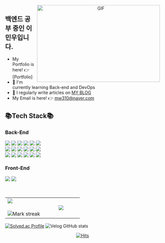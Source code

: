 <a target="_blank" align="center">
  <img align="right" top="500" height="250" width="400" alt="GIF" src="https://media.giphy.com/media/SWoSkN6DxTszqIKEqv/giphy.gif">
</a>

## 백엔드 공부 중인 이민우입니다. 
- My Portfolio is here! 👉 [Portfolio]
- 🌱 I'm currently learning Back-end and DevOps
- 📝 I regularly write articles on [MY BLOG](https://velog.io/@mw310)
- My Email is here! 👉 mw310@naver.com
  
## 📚Tech Stack📚

### Back-End
<div>
  
  <img src="https://img.shields.io/badge/JAVA-007396?style=for-the-badge&logo=Java&logoColor=white">
  <img src="https://img.shields.io/badge/Jpa-007396?style=for-the-badge&logo=Jpa&logoColor=white">
  <img src="https://img.shields.io/badge/Spring Boot-6DB33F?style=for-the-badge&logo=Spring Boot&logoColor=white">
  <img src="https://img.shields.io/badge/QueryDSL-000000?style=for-the-badge&logo=QueryDSL&logoColor=white">
  <img src="https://img.shields.io/badge/Spring security-6DB33F?style=for-the-badge&logo=Spring Boot&logoColor=white">
  <img src="https://img.shields.io/badge/Gradle-02303A?style=for-the-badge&logo=Spring Boot&logoColor=white">
  <br>
  <img src="https://img.shields.io/badge/Python-02303A?style=for-the-badge&logo=Python&logoColor=white">
  <img src="https://img.shields.io/badge/mysql-4479A1?style=for-the-badge&logo=mysql&logoColor=white">
  <img src="https://img.shields.io/badge/Apache kafka-231F20?style=for-the-badge&logo=Apache kafka&logoColor=white">
  <img src="https://img.shields.io/badge/redis-DC382D?style=for-the-badge&logo=redis&logoColor=white">
  <img src="https://img.shields.io/badge/Amazon EC2-FF9900?style=for-the-badge&logo=Amazon EC2&logoColor=white">
  <img src="https://img.shields.io/badge/Amazon S3-569A31?style=for-the-badge&logo=Amazon S3&logoColor=white">
  
  <br>
  <img src="https://img.shields.io/badge/docker-2496ED?style=for-the-badge&logo=docker&logoColor=white">
  <img src="https://img.shields.io/badge/Amazon RDS-527FFF?style=for-the-badge&logo=Amazon RDS&logoColor=white">
  <img src="https://img.shields.io/badge/Amazon CodeDeploy-4454D6?style=for-the-badge&logo=Amazon CodeDeploy&logoColor=white">
  <img src="https://img.shields.io/badge/Jenkins-D24939?style=for-the-badge&logo=Jenkins&logoColor=white">
  <img src="https://img.shields.io/badge/GitHub Actions-2088FF?style=for-the-badge&logo=GitHub Actions&logoColor=white">
  <img src="https://img.shields.io/badge/NGINX-009639?style=for-the-badge&logo=NGINX&logoColor=white">
</div>

### Front-End
<div>
 <img src="https://img.shields.io/badge/javascript-F7DF1E?style=for-the-badge&logo=javascript&logoColor=black">
 <img src="https://img.shields.io/badge/react-61DAFB?style=for-the-badge&logo=react&logoColor=black">
</div>
  <br><br>
  <!--- stats & Trophy (start) -->
<p>
  <!--- stats (start) -->
<table>
<tr border="none">
<td width="50%" align="center">
  
  <img  align="left"  src="https://github-readme-stats.vercel.app/api?username=LminWoo99&theme=dark&show_icons=true&count_private=true" />
  <br></br>
<img  title="🔥 Get streak stats for your profile at git.io/streak-stats" alt="Mark streak" src="https://github-readme-streak-stats.herokuapp.com/?user=LminWoo99&theme=dark&hide_border=false" /> 

</td>
</td>
<td width="50%" align="center">

  <img  align="center"  src="https://github-readme-stats.anuraghazra1.vercel.app/api/top-langs/?username=LminWoo99&theme=dark&hide_border=false&no-bg=true&no-frame=true&langs_count=10"/>
  
  </td>
  
</tr>

</table>
<!--- stats (end) -->

  [![Solved.ac Profile](http://mazassumnida.wtf/api/v2/generate_badge?boj=aksdn1285)](https://solved.ac/aksdn1285/)
    ![Velog GitHub stats](https://velog-github-badge.vercel.app/badge/mw310?theme=light&posts=3)
 
</div>


<div align='center'> 
  
[![Hits](https://hits.seeyoufarm.com/api/count/incr/badge.svg?url=https%3A%2F%2Fgithub.com%2FLminWoo99&count_bg=%2379C83D&title_bg=%23555555&icon=&icon_color=%23E7E7E7&title=hits&edge_flat=false)](https://hits.seeyoufarm.com)
</div>
</div>

<!---
LminWoo99/LminWoo99 is a ✨ special ✨ repository because its `README.md` (this file) appears on your GitHub profile.
You can click the Preview link to take a look at your changes.
--->
